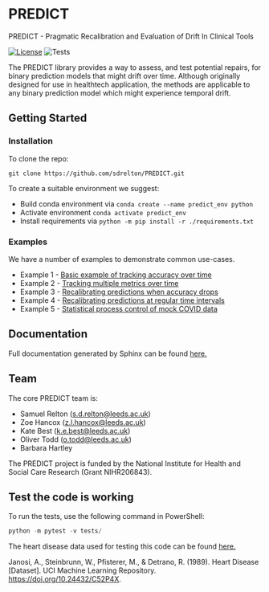 # PREDICT
PREDICT - Pragmatic Recalibration and Evaluation of Drift In Clinical Tools

[![License](https://img.shields.io/badge/License-BSD_3--Clause-blue.svg)](https://opensource.org/licenses/BSD-3-Clause)
![Tests](https://github.com/sdrelton/PREDICT/actions/workflows/testing.yml/badge.svg)



The PREDICT library provides a way to assess, and test potential repairs,
for binary prediction models that might drift over time.
Although originally designed for use in healthtech application,
the methods are applicable to any binary prediction model which might experience temporal drift.

## Getting Started

### Installation

To clone the repo:

`git clone https://github.com/sdrelton/PREDICT.git`

To create a suitable environment we suggest:
- Build conda environment via `conda create --name predict_env python`
- Activate environment `conda activate predict_env`
- Install requirements via `python -m pip install -r ./requirements.txt`


### Examples
We have a number of examples to demonstrate common use-cases.
- Example 1 - [Basic example of tracking accuracy over time](Examples/basic_example_1_accuracy.ipynb)
- Example 2 - [Tracking multiple metrics over time](Examples/basic_example_2_more_metrics.ipynb)
- Example 3 - [Recalibrating predictions when accuracy drops](Examples/recalibration_example.ipynb)
- Example 4 - [Recalibrating predictions at regular time intervals](Examples/regular_recalibration_example.ipynb)
- Example 5 - [Statistical process control of mock COVID data](Examples/spc_covid_example.ipynb)

## Documentation
Full documentation generated by Sphinx can be found [here.](https://sdrelton.github.io/PREDICT/index.html)

## Team
The core PREDICT team is:
- Samuel Relton (s.d.relton@leeds.ac.uk)
- Zoe Hancox (z.l.hancox@leeds.ac.uk)
- Kate Best (k.e.best@leeds.ac.uk)
- Oliver Todd (o.todd@leeds.ac.uk)
- Barbara Hartley

The PREDICT project is funded by the National Institute for Health and Social Care Research (Grant NIHR206843).



## Test the code is working

To run the tests, use the following command in PowerShell:
```powershell
python -m pytest -v tests/
```

The heart disease data used for testing this code can be found [here.](https://archive.ics.uci.edu/ml/machine-learning-databases/heart-disease/processed.cleveland.data)

Janosi, A., Steinbrunn, W., Pfisterer, M., & Detrano, R. (1989). Heart Disease [Dataset]. UCI Machine Learning Repository. https://doi.org/10.24432/C52P4X.